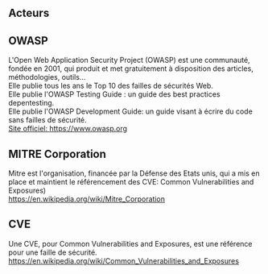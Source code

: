 

<!--- category: Acteurs --->
<!--- id: intro --->
<!--- title: Acteurs --->
<!--- keywords:  --->
## Acteurs




<!--- category: Acteurs --->
<!--- id: owasp --->
<!--- title: OWASP --->
<!--- keywords:  --->
## OWASP

L'Open Web Application Security Project (OWASP) est une communauté, fondée en 2001, qui produit et met gratuitement à disposition des articles, méthodologies, outils...<br/>
Elle publie tous les ans le Top 10 des failles de sécurités Web.<br/>
Elle publie l'OWASP Testing Guide : un guide des best practices depentesting.<br/>
Elle publie l'OWASP Development Guide: un guide visant à écrire du code sans failles de sécurité.<br/>
<a href='https://www.owasp.org'>Site officiel: https://www.owasp.org</a>



<!--- category: Acteurs --->
<!--- id: mitre --->
<!--- title: MITRE Corporation --->
<!--- keywords:  --->
## MITRE Corporation

Mitre est l'organisation, financée par la Défense des Etats unis, qui a mis en place et maintient le référencement des CVE:  Common Vulnerabilities and Exposures) <br/>
<a href='https://en.wikipedia.org/wiki/Mitre_Corporation'>https://en.wikipedia.org/wiki/Mitre_Corporation</a>



<!--- category: Acteurs --->
<!--- id: cve --->
<!--- title: CVE --->
<!--- keywords:  --->
## CVE

Une CVE, pour Common Vulnerabilities and Exposures, est une référence pour une faille de sécurité.<br/>
<a href='https://en.wikipedia.org/wiki/Common_Vulnerabilities_and_Exposures'>https://en.wikipedia.org/wiki/Common_Vulnerabilities_and_Exposures</a>

